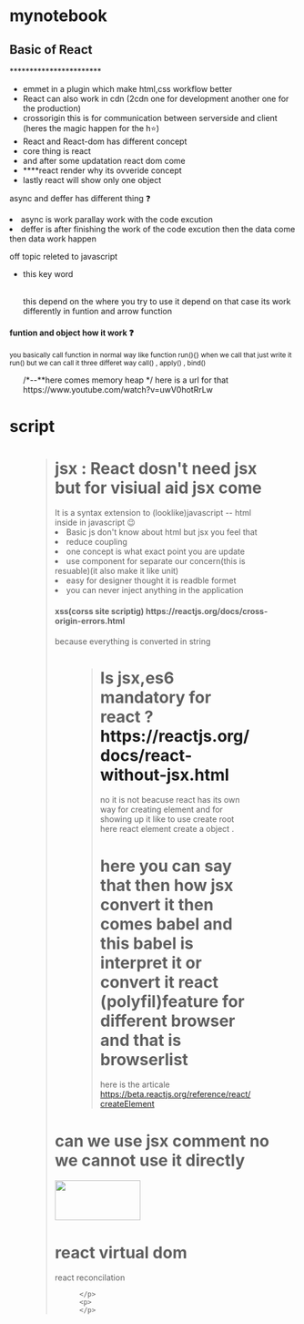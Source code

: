 # mynotebook

<h2>Basic of React </h2>
***********************
<ul>
       <li>emmet in a plugin which make html,css workflow better</li>
       <li>React can also work in cdn (2cdn one for development another one for the production)</li>
       <li>crossorigin this is for communication between serverside and client (heres the magic happen for the h⭐)</li>
       <li>React and React-dom has different concept
          <li>core thing is react </li>
          <li>and after some updatation react dom come</li>
       </li>
       <li>****react render why its ovveride concept </li> 
       <li>lastly react will show only one object</li>
</ul>       

<p>async and deffer has different thing ❓
       <li>async is work parallay work with the code excution </li>
       <li>deffer is after finishing the work of the code excution then the data come then data work happen </li>
</p>     

<p>off topic releted to javascript</p>
<ul>
       <li>this key word</li></br>
       <p>this depend on the where you try to use it depend on that case its work differently in funtion and arrow function</p>
</ul>
<p>
    <h4>   funtion and object how it work ❓ <br/> </h4>
       <small>
       you basically call function in normal way like function run(){} when we call that just write it run() but we can call it three differet way call() , apply()        , bind()
       </small>       
       
  <ol>
         /*--**here comes memory heap */
          here is a url for that
         <a>https://www.youtube.com/watch?v=uwV0hotRrLw</a>     
  </ol>
<p>
       
<h1>script</h1>

<figure>
    <blockquote >
           <h1>jsx : React dosn't need jsx but for visiual aid jsx come</h1>
       It is a syntax extension to (looklike)javascript  -- html inside in javascript 😉
           <li>Basic js don't know about html but jsx you feel that</li>  
           <li>reduce coupling</li>
           <li>one concept is what exact point you are update</li>
           <li>use component for separate our concern(this is resuable)(it also make it like unit)</li>
           <li>easy for designer thought it is readble formet</li>
           <li>
                  you can never inject anything in the application
                  <h4>xss(corss site scriptig) https://reactjs.org/docs/cross-origin-errors.html </h4>
                  because everything is converted in string
            </li>
            
  
  <figcaption>


<figure>
    <blockquote >
           <h1>Is jsx,es6 mandatory for react ? <a>https://reactjs.org/docs/react-without-jsx.html</a> </h1>
<p>
no it is not beacuse react has its own way for creating element and for showing up it like to use create root 
here react element create a object .
           <h1>here you can say that then how jsx convert it then comes babel and this babel is interpret it or convert it react (polyfil)feature for different                browser and that is browserlist</h1>
       
here is the articale <a>https://beta.reactjs.org/reference/react/createElement</a>
</p>
<figcaption>   
</figure>
<h1>can we use jsx comment no we cannot use it directly </h1><img src="https://user-images.githubusercontent.com/110283691/211210555-67ab08e4-6fa3-4632-b296-8bcdd1707ab3.png" width="150px" height="70px" />
   <div>
   <h1>react virtual dom</h1>
          <p>react reconcilation
                 

          </p>   
          <p>
          </p>
   </div>      
           
         
   



       
       


